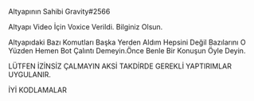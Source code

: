 Altyapının Sahibi Gravity#2566 

Altyapı Video İçin Voxice Verildi. Bilginiz Olsun.

Altyapıdaki Bazı Komutları Başka Yerden Aldım Hepsini Değil Bazılarını O Yüzden Hemen Bot Çalıntı Demeyin.Önce Benle Bir Konuşun Öyle Deyin.

LÜTFEN İZİNSİZ ÇALMAYIN AKSİ TAKDİRDE GEREKLİ YAPTIRIMLAR UYGULANIR.

İYİ KODLAMALAR